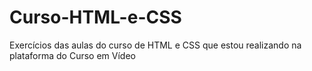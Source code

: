 # Curso-HTML-e-CSS
 Exercícios das aulas do curso de HTML e CSS que estou realizando na plataforma do Curso em Vídeo
